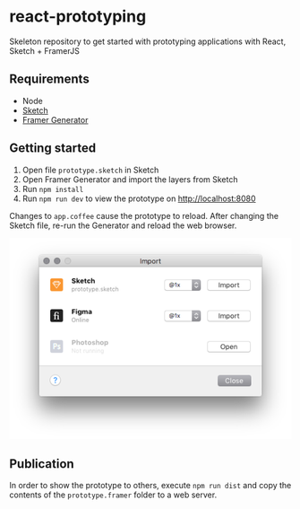 # react-prototyping
Skeleton repository to get started with prototyping applications with React, Sketch + FramerJS

## Requirements

 - Node
 - [Sketch](https://www.sketchapp.com)
 - [Framer Generator](https://github.com/koenbok/Framer#get-started)

## Getting started

 1. Open file `prototype.sketch` in Sketch
 1. Open Framer Generator and import the layers from Sketch
 1. Run `npm install`
 1. Run `npm run dev` to view the prototype on [http://localhost:8080](http://localhost:8080)

Changes to `app.coffee` cause the prototype to reload. After changing the Sketch file, re-run the Generator and reload the web browser.

![](generator.png)
 
## Publication

In order to show the prototype to others, execute `npm run dist` and copy the contents of the `prototype.framer` folder to a web server.
